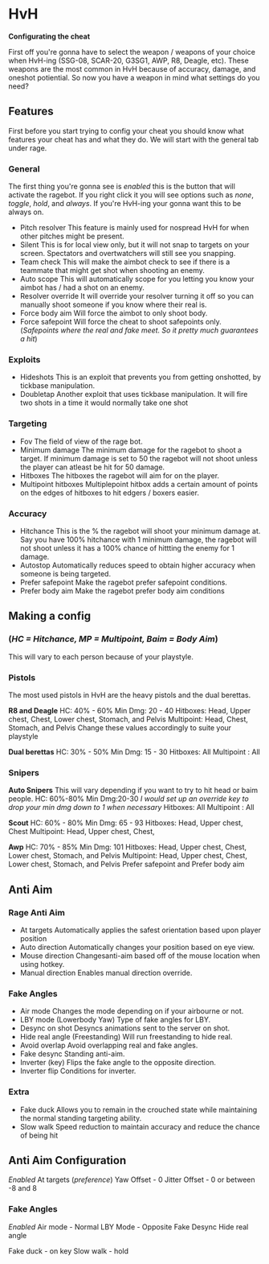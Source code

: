 # HvH

**Configurating the cheat**

First off you're gonna have to select the weapon / weapons of your choice when HvH-ing \(SSG-08, SCAR-20, G3SG1, AWP, R8, Deagle, etc\). These weapons are the most common in HvH because of accuracy, damage, and oneshot potiential. So now you have a weapon in mind what settings do you need?

## Features

First before you start trying to config your cheat you should know what features your cheat has and what they do. We will start with the general tab under rage.

### General

The first thing you're gonna see is _enabled_ this is the button that will activate the ragebot. If you right click it you will see options such as _none_, _toggle_, _hold_, and _always_. If you're HvH-ing your gonna want this to be always on.

* Pitch resolver This feature is mainly used for nospread HvH for when other pitches might be present.
* Silent This is for local view only, but it will not snap to targets on your screen. Spectators and overtwatchers will still see you snapping.
* Team check This will make the aimbot check to see if there is a teammate that might get shot when shooting an enemy.
* Auto scope This will automatically scope for you letting you know your aimbot has / had a shot on an enemy.
* Resolver override It will override your resolver turning it off so you can manually shoot someone if you know where their real is.
* Force body aim Will force the aimbot to only shoot body.
* Force safepoint Will force the cheat to shoot safepoints only. \(_Safepoints where the real and fake meet. So it pretty much guarantees a hit_\)

### Exploits

* Hideshots This is an exploit that prevents you from getting onshotted, by tickbase manipulation.
* Doubletap Another exploit that uses tickbase manipulation. It will fire two shots in a time it would normally take one shot

### Targeting

* Fov The field of view of the rage bot.
* Minimum damage The minimum damage for the ragebot to shoot a target. If minimum damage is set to 50 the ragebot will not shoot unless the player can atleast be hit for 50 damage.
* Hitboxes The hitboxes the ragebot will aim for on the player.
* Multipoint hitboxes Multiplepoint hitbox adds a certain amount of points on the edges of hitboxes to hit edgers / boxers easier.

### Accuracy

* Hitchance This is the % the ragebot will shoot your minimum damage at. Say you have 100% hitchance with 1 minimum damage, the ragebot will not shoot unless it has a 100% chance of hittting the enemy for 1 damage.
* Autostop Automatically reduces speed to obtain higher accuracy when someone is being targeted.
* Prefer safepoint Make the ragebot prefer safepoint conditions.
* Prefer body aim Make the ragebot prefer body aim conditions

## Making a config

### \(_HC = Hitchance, MP = Multipoint, Baim = Body Aim_\)

This will vary to each person because of your playstyle.

### Pistols

The most used pistols in HvH are the heavy pistols and the dual berettas.

**R8 and Deagle** HC: 40% - 60% Min Dmg: 20 - 40 Hitboxes: Head, Upper chest, Chest, Lower chest, Stomach, and Pelvis Multipoint: Head, Chest, Stomach, and Pelvis Change these values accordingly to suite your playstyle

**Dual berettas** HC: 30% - 50% Min Dmg: 15 - 30 Hitboxes: All Multipoint : All

### Snipers

**Auto Snipers** This will vary depending if you want to try to hit head or baim people. HC: 60%-80% Min Dmg:20-30 _I would set up an override key to drop your min dmg down to 1 when necessary_ Hitboxes: All Multipoint : All

**Scout** HC: 60% - 80% Min Dmg: 65 - 93 Hitboxes: Head, Upper chest, Chest Multipoint: Head, Upper chest, Chest,

**Awp** HC: 70% - 85% Min Dmg: 101 Hitboxes: Head, Upper chest, Chest, Lower chest, Stomach, and Pelvis Multipoint: Head, Upper chest, Chest, Lower chest, Stomach, and Pelvis Prefer safepoint and Prefer body aim

## Anti Aim

### Rage Anti Aim

* At targets Automatically applies the safest orientation based upon player position
* Auto direction Automatically changes your position based on eye view.
* Mouse direction Changesanti-aim based off of the mouse location when using hotkey.
* Manual direction Enables manual direction override.

### Fake Angles

* Air mode Changes the mode depending on if your airbourne or not.
* LBY mode \(Lowerbody Yaw\) Type of fake angles for LBY.
* Desync on shot Desyncs animations sent to the server on shot.
* Hide real angle \(Freestanding\) Will run freestanding to hide real.
* Avoid overlap Avoid overlapping real and fake angles.
* Fake desync Standing anti-aim.
* Inverter \(key\) Flips the fake angle to the opposite direction.
* Inverter flip Conditions for inverter.

### Extra

* Fake duck Allows you to remain in the crouched state while maintaining the normal standing targeting ability.
* Slow walk Speed reduction to maintain accuracy and reduce the chance of being hit

## Anti Aim Configuration

_Enabled_ At targets \(_preference_\) Yaw Offset - 0 Jitter Offset - 0 or between -8 and 8

### Fake Angles

_Enabled_ Air mode - Normal LBY Mode - Opposite Fake Desync Hide real angle

Fake duck - on key Slow walk - hold

